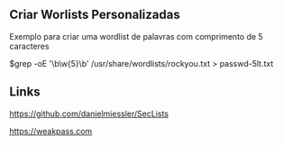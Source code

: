## Criar Worlists Personalizadas 

Exemplo para criar uma wordlist de palavras com comprimento de 5 caracteres

$grep -oE '\b\w{5}\b' /usr/share/wordlists/rockyou.txt > passwd-5lt.txt

## Links

https://github.com/danielmiessler/SecLists

https://weakpass.com
